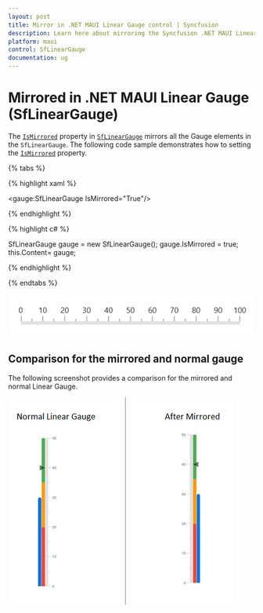 ```yaml
---
layout: post
title: Mirror in .NET MAUI Linear Gauge control | Syncfusion
description: Learn here about mirroring the Syncfusion .NET MAUI Linear Gauge (SfLinearGauge) control with IsMirrored property
platform: maui
control: SfLinearGauge
documentation: ug
---
```


# Mirrored in .NET MAUI Linear Gauge (SfLinearGauge)

The [`IsMirrored`]() property in [`SfLinearGauge`]() mirrors all the Gauge elements in the `SfLinearGauge`. The following code sample demonstrates how to setting the [`IsMirrored`]() property.

{% tabs %}

{% highlight xaml %}

<gauge:SfLinearGauge IsMirrored="True"/>

{% endhighlight %}

{% highlight c# %}

SfLinearGauge gauge = new SfLinearGauge();
		gauge.IsMirrored = true;
		this.Content= gauge;

{% endhighlight %}

{% endtabs %}

![Mirror linear gauge](images/mirrored/mirrored.png)

## Comparison for the mirrored and normal gauge

The following screenshot provides a comparison for the mirrored and normal Linear Gauge. 

![Mirrored linear gauge comparsion](images/mirrored/mirror_comparison.png)